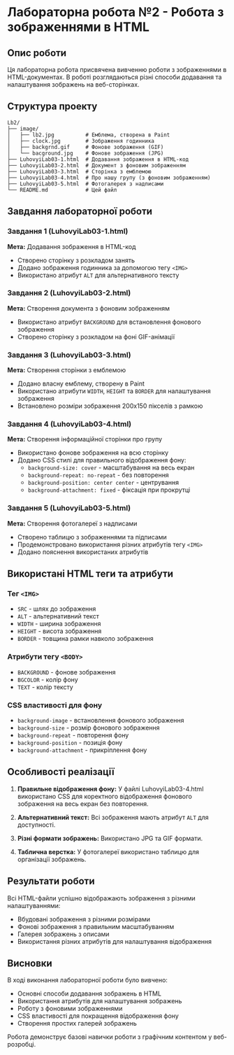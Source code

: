 # Лабораторна робота №2 - Робота з зображеннями в HTML

## Опис роботи

Ця лабораторна робота присвячена вивченню роботи з зображеннями в HTML-документах. В роботі розглядаються різні способи додавання та налаштування зображень на веб-сторінках.

## Структура проекту

```
Lb2/
├── image/
│   ├── lb2.jpg          # Емблема, створена в Paint
│   ├── clock.jpg        # Зображення годинника
│   ├── backgrnd.gif     # Фонове зображення (GIF)
│   └── bacground.jpg    # Фонове зображення (JPG)
├── LuhovyiLab03-1.html  # Додавання зображення в HTML-код
├── LuhovyiLab03-2.html  # Документ з фоновим зображенням
├── LuhovyiLab03-3.html  # Сторінка з емблемою
├── LuhovyiLab03-4.html  # Про нашу групу (з фоновим зображенням)
├── LuhovyiLab03-5.html  # Фотогалерея з надписами
└── README.md            # Цей файл
```

## Завдання лабораторної роботи

### Завдання 1 (LuhovyiLab03-1.html)

**Мета:** Додавання зображення в HTML-код

- Створено сторінку з розкладом занять
- Додано зображення годинника за допомогою тегу `<IMG>`
- Використано атрибут `ALT` для альтернативного тексту

### Завдання 2 (LuhovyiLab03-2.html)

**Мета:** Створення документа з фоновим зображенням

- Використано атрибут `BACKGROUND` для встановлення фонового зображення
- Створено сторінку з розкладом на фоні GIF-анімації

### Завдання 3 (LuhovyiLab03-3.html)

**Мета:** Створення сторінки з емблемою

- Додано власну емблему, створену в Paint
- Використано атрибути `WIDTH`, `HEIGHT` та `BORDER` для налаштування зображення
- Встановлено розміри зображення 200x150 пікселів з рамкою

### Завдання 4 (LuhovyiLab03-4.html)

**Мета:** Створення інформаційної сторінки про групу

- Використано фонове зображення на всю сторінку
- Додано CSS стилі для правильного відображення фону:
  - `background-size: cover` - масштабування на весь екран
  - `background-repeat: no-repeat` - без повторення
  - `background-position: center center` - центрування
  - `background-attachment: fixed` - фіксація при прокрутці

### Завдання 5 (LuhovyiLab03-5.html)

**Мета:** Створення фотогалереї з надписами

- Створено таблицю з зображеннями та підписами
- Продемонстровано використання різних атрибутів тегу `<IMG>`
- Додано пояснення використаних атрибутів

## Використані HTML теги та атрибути

### Тег `<IMG>`

- `SRC` - шлях до зображення
- `ALT` - альтернативний текст
- `WIDTH` - ширина зображення
- `HEIGHT` - висота зображення
- `BORDER` - товщина рамки навколо зображення

### Атрибути тегу `<BODY>`

- `BACKGROUND` - фонове зображення
- `BGCOLOR` - колір фону
- `TEXT` - колір тексту

### CSS властивості для фону

- `background-image` - встановлення фонового зображення
- `background-size` - розмір фонового зображення
- `background-repeat` - повторення фону
- `background-position` - позиція фону
- `background-attachment` - прикріплення фону

## Особливості реалізації

1. **Правильне відображення фону:** У файлі LuhovyiLab03-4.html використано CSS для коректного відображення фонового зображення на весь екран без повторення.

2. **Альтернативний текст:** Всі зображення мають атрибут `ALT` для доступності.

3. **Різні формати зображень:** Використано JPG та GIF формати.

4. **Таблична верстка:** У фотогалереї використано таблицю для організації зображень.

## Результати роботи

Всі HTML-файли успішно відображають зображення з різними налаштуваннями:

- Вбудовані зображення з різними розмірами
- Фонові зображення з правильним масштабуванням
- Галерея зображень з описами
- Використання різних атрибутів для налаштування відображення

## Висновки

В ході виконання лабораторної роботи було вивчено:

- Основні способи додавання зображень в HTML
- Використання атрибутів для налаштування зображень
- Роботу з фоновими зображеннями
- CSS властивості для покращення відображення фону
- Створення простих галерей зображень

Робота демонструє базові навички роботи з графічним контентом у веб-розробці.
